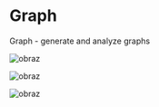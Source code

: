 # Graph
Graph - generate and analyze graphs

![obraz](https://github.com/Anna3001/Graph/assets/110662890/803f58e5-9a7f-42a3-b139-50e19beab242)

![obraz](https://github.com/Anna3001/Graph/assets/110662890/93fc5dc8-fd42-4e9e-a2f9-d15609a5e01b)

![obraz](https://github.com/Anna3001/Graph/assets/110662890/d1da2fce-f28b-4914-b9cd-f96ad6c48754)
